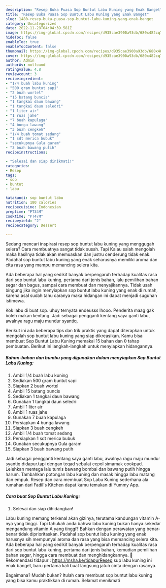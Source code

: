 ```yaml
---
description: "Resep Buka Puasa Sop Buntut Labu Kuning yang Enak Banget"
title: "Resep Buka Puasa Sop Buntut Labu Kuning yang Enak Banget"
slug: 1480-resep-buka-puasa-sop-buntut-labu-kuning-yang-enak-banget
category: Uncategorized
date: 2022-11-28T04:04:39.581Z
image: https://img-global.cpcdn.com/recipes/d935cae3900a93db/680x482cq70/sop-buntut-labu-kuning-foto-resep-utama.jpg
hideToc: false
enableToc: true
enableTocContent: false
thumbnail: https://img-global.cpcdn.com/recipes/d935cae3900a93db/680x482cq70/sop-buntut-labu-kuning-foto-resep-utama.jpg
cover: https://img-global.cpcdn.com/recipes/d935cae3900a93db/680x482cq70/sop-buntut-labu-kuning-foto-resep-utama.jpg
author: Admin
authorAv: notfound
ratingvalue: 4.8
reviewcount: 3
recipeingredient:
- "1/4 buah labu kuning"
- "500 gram buntut sapi"
- "2 buah wortel"
- "15 batang buncis"
- "1 tangkai daun bawang"
- "1 tangkai daun seledri"
- "1 liter air"
- "1 ruas jahe"
- "7 buah kapulaga"
- "4 bunga lawang"
- "3 buah cengkeh"
- "1/4 buah tomat sedang"
- "1 sdt merica bubuk"
- "secukupnya Gula garam"
- "3 buah bawang putih"
recipeinstructions:

- "Selesai dan siap dinikmati!"
categories:
- Resep
tags:
- sop
- buntut
- labu

katakunci: sop buntut labu 
nutrition: 180 calories
recipecuisine: Indonesian
preptime: "PT34M"
cooktime: "PT47M"
recipeyield: "2"
recipecategory: Dessert

---
```



Sedang mencari inspirasi resep sop buntut labu kuning yang menggugah selera? Cara membuatnya sangat tidak susah. Tapi Kalau salah mengolah maka hasilnya tidak akan memuaskan dan justru cenderung tidak enak. Padahal sop buntut labu kuning yang enak seharusnya memiliki aroma dan cita rasa yang mampu memancing selera kita.


Ada beberapa hal yang sedikit banyak berpengaruh terhadap kualitas rasa dari sop buntut labu kuning, pertama dari jenis bahan, lalu pemilihan bahan segar dan bagus, sampai cara membuat dan menyajikannya. Tidak usah bingung jika ingin menyiapkan sop buntut labu kuning yang enak di rumah, karena asal sudah tahu caranya maka hidangan ini dapat menjadi suguhan istimewa.

Kok labu di buat sop. uhuy ternyata endeusss lhooo. Penderita maag gak boleh makan kentang. Jadi sebagai pengganti kentang saya ganti labu, awalnya ragu maju mundur syantiq.


Berikut ini ada beberapa tips dan trik praktis yang dapat diterapkan untuk mengolah sop buntut labu kuning yang siap dikreasikan. Kamu bisa membuat Sop Buntut Labu Kuning memakai 15 bahan dan 0 tahap pembuatan. Berikut ini langkah-langkah untuk menyiapkan hidangannya.

<!--inarticleads1-->

##### Bahan-bahan dan bumbu yang digunakan dalam menyiapkan Sop Buntut Labu Kuning:

1. Ambil 1/4 buah labu kuning
1. Sediakan 500 gram buntut sapi
1. Siapkan 2 buah wortel
1. Ambil 15 batang buncis
1. Sediakan 1 tangkai daun bawang
1. Gunakan 1 tangkai daun seledri
1. Ambil 1 liter air
1. Ambil 1 ruas jahe
1. Gunakan 7 buah kapulaga
1. Persiapkan 4 bunga lawang
1. Siapkan 3 buah cengkeh
1. Ambil 1/4 buah tomat sedang
1. Persiapkan 1 sdt merica bubuk
1. Gunakan secukupnya Gula garam
1. Siapkan 3 buah bawang putih


Jadi sebagai pengganti kentang saya ganti labu, awalnya ragu maju mundur syantiq didapur.tapi dengan teqad sebulat cepol simamak cookpad. Lelehkan mentega lalu tumis bawang bombai dan bawang putih hingga harum. Tambahkan potongan labu kuning dan masak hingga labu matang dan empuk. Resep dan cara membuat Sop Labu Kuning sederhana ala rumahan dari Fadil&#39;s Kitchen dapat kamu temukan di Yummy App. 

<!--inarticleads2-->

##### Cara buat Sop Buntut Labu Kuning:


1. Selesai dan siap dihidangkan!

Labu kuning memang terkenal akan gizinya, terutama kandungan vitamin A-nya yang tinggi. Tapi tahukah anda bahwa labu kuning bukan hanya sekedar mengandung vitamin A yang tinggi? Bahkan dengan perawatan yang benar-benar tidak diprioritaskan. Padahal sop buntut labu kuning yang enak harusnya sih mempunyai aroma dan rasa yang bisa memancing selera kita. Ada beberapa hal yang sedikit banyak berpengaruh terhadap kualitas rasa dari sop buntut labu kuning, pertama dari jenis bahan, kemudian pemilihan bahan segar, hingga cara membuat dan menghidangkannya. 🔴 Rekomendasi tidapur : https://msha.ke/tidapurResep sup labu kuning ini enak banget, baru pertama kali buat langsung jatuh cinta dengan rasanya. 

Bagaimana? Mudah bukan? Itulah cara membuat sop buntut labu kuning yang bisa kamu praktikkan di rumah. Selamat menikmati
